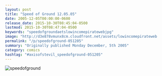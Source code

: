 ```yaml
---
layout: post
title: "Speed of Ground 12.05.05"
date: 2005-12-05T00:00:00-0600
release_date: 2015-10-30T08:45:04-0500
lastmod: 2015-10-30T08:47:04-0500
keywords: "speedofgroundaetslowincomepiratewebjpg"
image: "http://d3e878vmunx8cm.cloudfront.net/assets/lowincomepirateweb.jpg"
permalink: "/p/speedofground-051205"
summary: "Originally published Monday December, 5th 2005"
category: comics
hashtag: "#axisofstevil_speedofground-051205"
---
```


![speedofground](http://d3e878vmunx8cm.cloudfront.net/assets/lowincomepirateweb.jpg)
